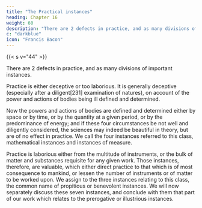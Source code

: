 ```yaml
---
title: "The Practical instances"
heading: Chapter 16
weight: 60
description: "There are 2 defects in practice, and as many divisions of important instances."
c: "darkblue"
icon: "Francis Bacon"
---
```


{{< s v="44" >}}

<!-- XLIV. We have now spoken of the instances which assist the senses, and which are principally of service as regards information; for information begins from the senses. 

But our whole labor terminates in practice, and as the former is the beginning, so is the latter the end of our subject. The following instances, therefore, will be those which are chiefly useful in practice. 

These have 2 classes, and 7 in number.  -->


There are 2 defects in practice, and as many divisions of important instances.

Practice is either deceptive or too laborious. It is generally deceptive (especially after a diligent[231] examination of natures), on account of the power and actions of bodies being ill defined and determined. 

Now the powers and actions of bodies are defined and determined either by space or by time, or by the quantity at a given period, or by the predominance of energy; and if these four circumstances be not well and diligently considered, the sciences may indeed be beautiful in theory, but are of no effect in practice. We call the four instances referred to this class, mathematical instances and instances of measure.

Practice is laborious either from the multitude of instruments, or the bulk of matter and substances requisite for any given work. Those instances, therefore, are valuable, which either direct practice to that which is of most consequence to mankind, or lessen the number of instruments or of matter to be worked upon. We assign to the three instances relating to this class, the common name of propitious or benevolent instances. We will now separately discuss these seven instances, and conclude with them that part of our work which relates to the prerogative or illustrious instances.


